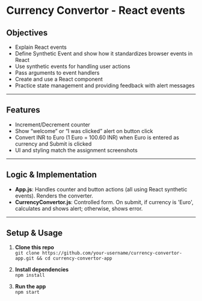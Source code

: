 # Currency Convertor - React events
## Objectives
- Explain React events
- Define Synthetic Event and show how it standardizes browser events in React
- Use synthetic events for handling user actions
- Pass arguments to event handlers
- Create and use a React component
- Practice state management and providing feedback with alert messages

---

## Features

- Increment/Decrement counter
- Show “welcome” or “I was clicked” alert on button click
- Convert INR to Euro (1 Euro = 100.60 INR) when Euro is entered as currency and Submit is clicked
- UI and styling match the assignment screenshots

---

## Logic & Implementation

- **App.js**: Handles counter and button actions (all using React synthetic events). Renders the converter.
- **CurrencyConvertor.js**: Controlled form. On submit, if currency is 'Euro', calculates and shows alert; otherwise, shows error.


---

## Setup & Usage

1. **Clone this repo**  
   `git clone https://github.com/your-username/currency-convertor-app.git && cd currency-convertor-app`

2. **Install dependencies**  
   `npm install`

3. **Run the app**  
   `npm start`